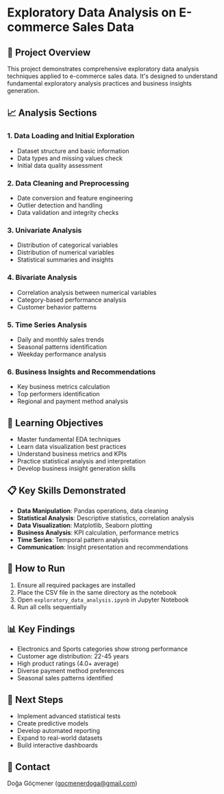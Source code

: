 # Exploratory Data Analysis on E-commerce Sales Data

## 🎯 Project Overview
This project demonstrates comprehensive exploratory data analysis techniques applied to e-commerce sales data. It's designed to understand fundamental exploratory analysis practices and business insights generation.

## 📈 Analysis Sections

### 1. Data Loading and Initial Exploration
- Dataset structure and basic information
- Data types and missing values check
- Initial data quality assessment

### 2. Data Cleaning and Preprocessing
- Date conversion and feature engineering
- Outlier detection and handling
- Data validation and integrity checks

### 3. Univariate Analysis
- Distribution of categorical variables
- Distribution of numerical variables
- Statistical summaries and insights

### 4. Bivariate Analysis
- Correlation analysis between numerical variables
- Category-based performance analysis
- Customer behavior patterns

### 5. Time Series Analysis
- Daily and monthly sales trends
- Seasonal patterns identification
- Weekday performance analysis

### 6. Business Insights and Recommendations
- Key business metrics calculation
- Top performers identification
- Regional and payment method analysis

## 🎯 Learning Objectives
- Master fundamental EDA techniques
- Learn data visualization best practices
- Understand business metrics and KPIs
- Practice statistical analysis and interpretation
- Develop business insight generation skills

## 📋 Key Skills Demonstrated
- **Data Manipulation**: Pandas operations, data cleaning
- **Statistical Analysis**: Descriptive statistics, correlation analysis
- **Data Visualization**: Matplotlib, Seaborn plotting
- **Business Analysis**: KPI calculation, performance metrics
- **Time Series**: Temporal pattern analysis
- **Communication**: Insight presentation and recommendations

## 🚀 How to Run
1. Ensure all required packages are installed
2. Place the CSV file in the same directory as the notebook
3. Open `exploratory_data_analysis.ipynb` in Jupyter Notebook
4. Run all cells sequentially

## 📊 Key Findings
- Electronics and Sports categories show strong performance
- Customer age distribution: 22-45 years
- High product ratings (4.0+ average)
- Diverse payment method preferences
- Seasonal sales patterns identified

## 🔄 Next Steps
- Implement advanced statistical tests
- Create predictive models
- Develop automated reporting
- Expand to real-world datasets
- Build interactive dashboards

## 📧 Contact
Doğa Göçmener (gocmenerdoga@gmail.com)

